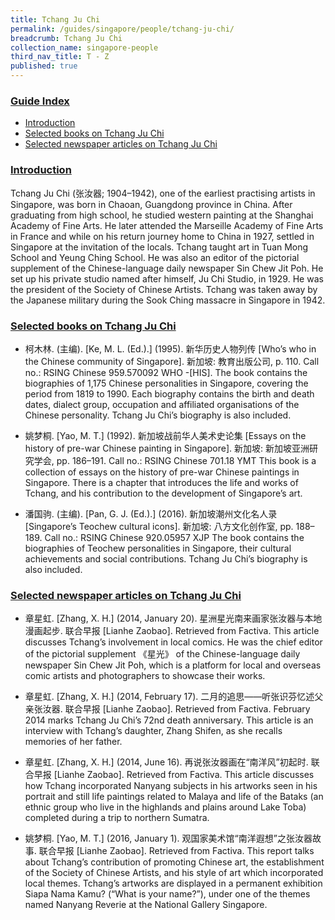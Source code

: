 ```yaml
---
title: Tchang Ju Chi
permalink: /guides/singapore/people/tchang-ju-chi/
breadcrumb: Tchang Ju Chi
collection_name: singapore-people
third_nav_title: T - Z
published: true
---
```


### <u>Guide Index</u>

* [Introduction](#introduction)
* [Selected books on Tchang Ju Chi](#selected-books-on-tchang-ju-chi)
* [Selected newspaper articles on Tchang Ju Chi](#selected-newspaper-articles-on-tchang-ju-chi)

### <u>Introduction</u>

Tchang Ju Chi (张汝器; 1904–1942), one of the earliest practising artists in Singapore, was born in Chaoan, Guangdong province in China. After graduating from high school, he studied western painting at the Shanghai Academy of Fine Arts. He later attended the Marseille Academy of Fine Arts in France and while on his return journey home to China in 1927, settled in Singapore at the invitation of the locals. Tchang taught art in Tuan Mong School and Yeung Ching School. He was also an editor of the pictorial supplement of the Chinese-language daily newspaper Sin Chew Jit Poh. He set up his private studio named after himself, Ju Chi Studio, in 1929. He was the president of the Society of Chinese Artists. Tchang was taken away by the Japanese military during the Sook Ching massacre in Singapore in 1942.

 

### <u>Selected books on Tchang Ju Chi</u>

* 柯木林. (主编). [Ke, M. L. (Ed.).] (1995). 新华历史人物列传 [Who’s who in the Chinese community of Singapore]. 新加坡: 教育出版公司, p. 110.
Call no.: RSING Chinese 959.570092 WHO -\[HIS\].
The book contains the biographies of 1,175 Chinese personalities in Singapore, covering the period from 1819 to 1990. Each biography contains the birth and death dates, dialect group, occupation and affiliated organisations of the Chinese personality. Tchang Ju Chi’s biography is also included.


* 姚梦桐. [Yao, M. T.] (1992). 新加坡战前华人美术史论集 [Essays on the history of pre-war Chinese painting in Singapore]. 新加坡: 新加坡亚洲研究学会, pp. 186–191.
Call no.: RSING Chinese 701.18 YMT
This book is a collection of essays on the history of pre-war Chinese paintings in Singapore. There is a chapter that introduces the life and works of Tchang, and his contribution to the development of Singapore’s art.


* 潘国驹. (主编). [Pan, G. J. (Ed.).] (2016). 新加坡潮州文化名人录 [Singapore’s Teochew cultural icons]. 新加坡: 八方文化创作室, pp. 188–189.
Call no.: RSING Chinese 920.05957 XJP
The book contains the biographies of Teochew personalities in Singapore, their cultural achievements and social contributions. Tchang Ju Chi’s biography is also included.


### <u>Selected newspaper articles on Tchang Ju Chi</u>

* 章星虹. [Zhang, X. H.] (2014, January 20). 星洲星光南来画家张汝器与本地漫画起步. 联合早报 [Lianhe Zaobao]. Retrieved from Factiva.
This article discusses Tchang’s involvement in local comics. He was the chief editor of the pictorial supplement 《星光》 of the Chinese-language daily newspaper Sin Chew Jit Poh, which is a platform for local and overseas comic artists and photographers to showcase their works.


* 章星虹. [Zhang, X. H.] (2014, February 17). 二月的追思——听张识芬忆述父亲张汝器. 联合早报 [Lianhe Zaobao]. Retrieved from Factiva.
February 2014 marks Tchang Ju Chi’s 72nd death anniversary. This article is an interview with Tchang’s daughter, Zhang Shifen, as she recalls memories of her father.


* 章星虹. [Zhang, X. H.] (2014, June 16). 再说张汝器画在“南洋风”初起时. 联合早报 [Lianhe Zaobao]. Retrieved from Factiva.
This article discusses how Tchang incorporated Nanyang subjects in his artworks seen in his portrait and still life paintings related to Malaya and life of the Bataks (an ethnic group who live in the highlands and plains around Lake Toba) completed during a trip to northern Sumatra.


* 姚梦桐. [Yao, M. T.] (2016, January 1). 观国家美术馆“南洋遐想”之张汝器故事. 联合早报 [Lianhe Zaobao]. Retrieved from Factiva.
This report talks about Tchang’s contribution of promoting Chinese art, the establishment of the Society of Chinese Artists, and his style of art which incorporated local themes. Tchang’s artworks are displayed in a permanent exhibition Siapa Nama Kamu? (“What is your name?”), under one of the themes named Nanyang Reverie at the National Gallery Singapore.